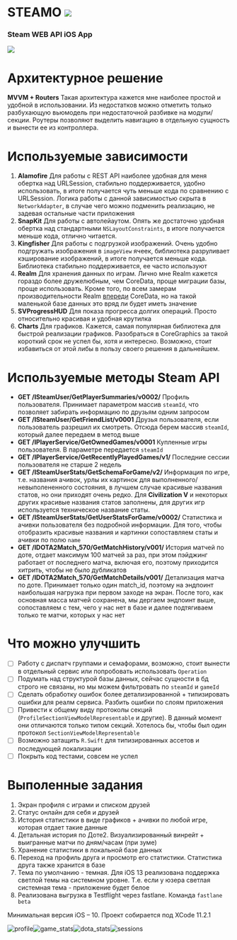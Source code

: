 # STEAMO  ![](https://github.com/havebeenfitz/steamo/blob/develop/Steamo/Assets.xcassets/AppIcon.appiconset/Icon-App-29x29%401x.png)
### Steam WEB API iOS App
![](https://img.shields.io/badge/v-1.0-blue)

# Архитектурное решение
**MVVM + Routers**
Такая архитектура кажется мне наиболее простой и удобной в использовании. Из недостатков можно отметить только разбухающую вьюмодель при недостаточной разбивке на модули/секции.
Роутеры позволяют выделить навигацию в отдельную сущность и вынести ее из контроллера.

# Используемые зависимости

1. **Alamofire**
Для работы с REST API наиболее удобная для меня обертка над URLSession, стабильно поддерживается, удобно использовать, в итоге получается чуть меньше кода по сравнению с URLSession. Логика работы с данной зависимостью скрыта в `NetworkAdapter`, в случае чего можно подменить реализацию, не задевая остальные части приложения
2. **SnapKit**
Для работы с автолейаутом. Опять же достаточно удобная обертка над стандартными `NSLayoutConstraints`, в итоге получается меньше кода, отлично читается.
3. **Kingfisher**
Для работы с подгрузкой изображений. Очень удобно подгружать изображения в `imageView` ячеек, библиотека разруливает кэширование изображений, в итоге получается меньше кода. Библиотека стабильно поддерживается, ее часто используют
4. **Realm**
Для хранения данных по играм. Лично мне Realm кажется гораздо более дружелюбным, чем CoreData, проще миграции базы, проще использовать. Кроме того, по всем замерам производительности Realm [впереди](http://ios-fathers.blogspot.com/2018/08/core-data-vs-realm.html) CoreData, но на такой маленькой базе данных это вряд ли будет иметь значение
5. **SVProgressHUD**
Для показа прогресса долгих операций. Просто относительно красивая и удобная крутилка
6. **Charts**
Для графиков. Кажется, самая популярная библиотека для быстрой реализации графиков. Разобраться в CoreGraphics за такой короткий срок не успел бы, хотя и интересно. Возможно, стоит избавиться от этой либы в пользу своего решения в дальнейшем.

# Используемые методы Steam API

 - **GET /ISteamUser/GetPlayerSummaries/v0002/**
Профиль пользователя. Принимает параметром массив `steamId`, что позволяет забирать информацию по друзьям одним запросом
 - **GET /ISteamUser/GetFriendList/v0001**
Друзья пользователя, если пользователь разрешил их смотреть. Отсюда берем массив `steamId`, который далее передаем в метод выше
- **GET /IPlayerService/GetOwnedGames/v0001**
Купленные игры пользователя. В параметре передается `steamId`
- **GET /IPlayerService/GetRecentlyPlayedGames/v1/**
Последние сессии пользователя не старше 2 недель
- **GET /ISteamUserStats/GetSchemaForGame/v2/**
Информация по игре, т.е. названия ачивок, урлы их картинок для выполненного/невыполененного состояния, в лучшем случае красивые названия статов, но они приходят очень редко. Для **Civilization V** и некоторых других красивые названия статов заполнены, для других игр используется техническое название статы.
- **GET /ISteamUserStats/GetUserStatsForGame/v0002/**
Статистика и ачивки пользователя без подробной информации. Для того, чтобы отобразить красивые названия и картинки сопоставляем статы и ачивки по полю `name`
- **GET /IDOTA2Match_570/GetMatchHistory/v001/**
История матчей по доте, отдает максимум 100 матчей за раз, при этом пэйджинг работает от последнего матча, включая его, поэтому приходится хитрить, чтобы не было дубликатов
- **GET /IDOTA2Match_570/GetMatchDetails/v001/**
Детализация матча по доте. Принимает только один match_id, поэтому на эндпоинт наибольшая нагрузка при первом заходе на экран. После того, как основная масса матчей сохранена, мы дергаем эндпоинт выше, сопоставляем с тем, чего у нас нет в базе и далее подтягиваем только те матчи, которых у нас нет

# Что можно улучшить

 - [ ] Работу с диспатч группами и семафорами, возможно, стоит вынести в отдельный сервис или попробовать использовать `Operation`
 - [ ] Подумать над структурой базы данных, сейчас сущности в бд строго не связаны, но мы можем фильтровать по `steamId` и `gameId`
 - [ ] Сделать обработку ошибок более детализированной + типизировать ошибки для реалм сервиса. Разбить ошибки по слоям приложения 
 - [ ] Привести к общему виду протоколы секций (`ProfileSectionViewModelRepresentable` и другие). В данный момент они отличаются только типом секций. Хотелось бы, чтобы был один протокол `SectionViewModelRepresentable`
 - [ ] Возможно затащить `R.Swift` для типизированных ассетов и последующей локализации
 - [ ] Покрыть код тестами, совсем не успел

# Выполенные задания
1. Экран профиля с играми и списком друзей
2. Статус онлайн для себя и друзей
3. История статистики в виде графиков + ачивки по любой игре, которая отдает такие данные
4. Детальная история по Доте2. Визуализированный винрейт + выигранные матчи по дням/часам (при зуме)
5. Хранение статистики в локальной базе данных
6. Переход на профиль друга и просмотр его статистики. Статистика друга также хранится в базе
7. Тема по умолчанию - темная. Для iOS 13 реализована поддержка светлой темы на системном уровне. Т.е. если у юзера светлая системная тема - приложение будет белое
8. Реализована выгрузка в Testflight через fastlane. Команда `fastlane beta`

Минимальная версия iOS – 10.
Проект собирается под XCode 11.2.1


![profile](https://github.com/havebeenfitz/steamo/blob/develop/screenshots/01_profile.png)![game_stats](https://github.com/havebeenfitz/steamo/blob/develop/screenshots/02_game_stats.png)![dota_stats](https://github.com/havebeenfitz/steamo/blob/develop/screenshots/03_dota2_stats.png)![sessions](https://github.com/havebeenfitz/steamo/blob/develop/screenshots/04_my_sessions.png)
